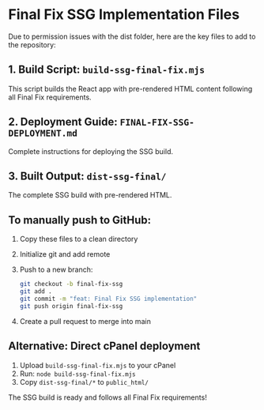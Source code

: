# Final Fix SSG Implementation Files

Due to permission issues with the dist folder, here are the key files to add to the repository:

## 1. Build Script: `build-ssg-final-fix.mjs`
This script builds the React app with pre-rendered HTML content following all Final Fix requirements.

## 2. Deployment Guide: `FINAL-FIX-SSG-DEPLOYMENT.md`
Complete instructions for deploying the SSG build.

## 3. Built Output: `dist-ssg-final/`
The complete SSG build with pre-rendered HTML.

## To manually push to GitHub:

1. Copy these files to a clean directory
2. Initialize git and add remote
3. Push to a new branch:
   ```bash
   git checkout -b final-fix-ssg
   git add .
   git commit -m "feat: Final Fix SSG implementation"
   git push origin final-fix-ssg
   ```

4. Create a pull request to merge into main

## Alternative: Direct cPanel deployment

1. Upload `build-ssg-final-fix.mjs` to your cPanel
2. Run: `node build-ssg-final-fix.mjs`
3. Copy `dist-ssg-final/*` to `public_html/`

The SSG build is ready and follows all Final Fix requirements!
